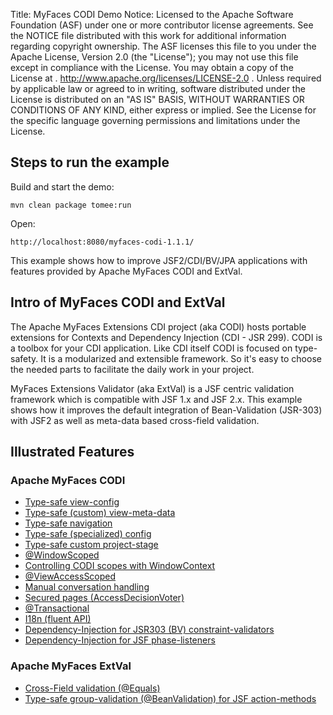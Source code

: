Title: MyFaces CODI Demo
Notice:    Licensed to the Apache Software Foundation (ASF) under one
           or more contributor license agreements.  See the NOTICE file
           distributed with this work for additional information
           regarding copyright ownership.  The ASF licenses this file
           to you under the Apache License, Version 2.0 (the
           "License"); you may not use this file except in compliance
           with the License.  You may obtain a copy of the License at
           .
             http://www.apache.org/licenses/LICENSE-2.0
           .
           Unless required by applicable law or agreed to in writing,
           software distributed under the License is distributed on an
           "AS IS" BASIS, WITHOUT WARRANTIES OR CONDITIONS OF ANY
           KIND, either express or implied.  See the License for the
           specific language governing permissions and limitations
           under the License.

<h2>Steps to run the example</h2>

Build and start the demo:

    mvn clean package tomee:run

Open:

    http://localhost:8080/myfaces-codi-1.1.1/

This example shows how to improve JSF2/CDI/BV/JPA applications with features provided by Apache MyFaces CODI and ExtVal.

<h2>Intro of MyFaces CODI and ExtVal</h2>

The Apache MyFaces Extensions CDI project (aka CODI) hosts portable extensions for Contexts and Dependency Injection (CDI - JSR 299). CODI is a toolbox for your CDI application. Like CDI itself CODI is focused on type-safety. It is a modularized and extensible framework. So it's easy to choose the needed parts to facilitate the daily work in your project.

MyFaces Extensions Validator (aka ExtVal) is a JSF centric validation framework which is compatible with JSF 1.x and JSF 2.x.
This example shows how it improves the default integration of Bean-Validation (JSR-303) with JSF2 as well as meta-data based cross-field validation.


<h2>Illustrated Features</h2>

<h3>Apache MyFaces CODI</h3>

<ul>
    <li><a href="./src/main/java/org/superbiz/myfaces/view/config/Pages.java" target="_blank">Type-safe view-config</a></li>
    <li><a href="./src/main/java/org/superbiz/myfaces/view/InfoPage.java" target="_blank">Type-safe (custom) view-meta-data</a></li>
    <li><a href="./src/main/java/org/superbiz/myfaces/view/MenuBean.java" target="_blank">Type-safe navigation</a></li>
    <li><a href="./src/main/java/org/superbiz/myfaces/CustomJsfModuleConfig.java" target="_blank">Type-safe (specialized) config</a></li>
    <li><a href="./src/main/java/org/superbiz/myfaces/CustomProjectStage.java" target="_blank">Type-safe custom project-stage</a></li>
    <li><a href="./src/main/java/org/superbiz/myfaces/view/UserHolder.java" target="_blank">@WindowScoped</a></li>
    <li><a href="./src/main/java/org/superbiz/myfaces/view/MenuBean.java" target="_blank">Controlling CODI scopes with WindowContext</a></li>
    <li><a href="./src/main/java/org/superbiz/myfaces/view/FeedbackPage.java" target="_blank">@ViewAccessScoped</a></li>
    <li><a href="./src/main/java/org/superbiz/myfaces/view/FeedbackPage.java" target="_blank">Manual conversation handling</a></li>
    <li><a href="./src/main/java/org/superbiz/myfaces/view/security/LoginAccessDecisionVoter.java" target="_blank">Secured pages (AccessDecisionVoter)</a></li>
    <li><a href="./src/main/java/org/superbiz/myfaces/repository/Repository.java" target="_blank">@Transactional</a></li>
    <li><a href="./src/main/java/org/superbiz/myfaces/view/RegistrationPage.java" target="_blank">I18n (fluent API)</a></li>
    <li><a href="./src/main/java/org/superbiz/myfaces/domain/validation/UniqueUserNameValidator.java" target="_blank">Dependency-Injection for JSR303 (BV) constraint-validators</a></li>
    <li><a href="./src/main/java/org/superbiz/myfaces/DebugPhaseListener.java" target="_blank">Dependency-Injection for JSF phase-listeners</a></li>
</ul>

<h3>Apache MyFaces ExtVal</h3>

<ul>
    <li><a href="./src/main/java/org/superbiz/myfaces/view/RegistrationPage.java" target="_blank">Cross-Field validation (@Equals)</a></li>
    <li><a href="./src/main/java/org/superbiz/myfaces/view/RegistrationPage.java" target="_blank">Type-safe group-validation (@BeanValidation) for JSF action-methods</a></li>
</ul>